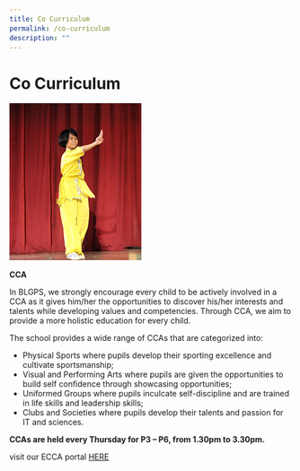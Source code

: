 ```yaml
---
title: Co Curriculum
permalink: /co-curriculum
description: ""
---
```

# Co Curriculum
![](/images/cca.jpg)

**CCA**

In BLGPS, we strongly encourage every child to be actively involved in a CCA as it gives him/her the opportunities to discover his/her interests and talents while developing values and competencies. Through CCA, we aim to provide a more holistic education for every child. 

The school provides a wide range of CCAs that are categorized into:

* Physical Sports where pupils develop their sporting excellence and cultivate sportsmanship;
* Visual and Performing Arts where pupils are given the opportunities to build self confidence through showcasing opportunities;
* Uniformed Groups where pupils inculcate self-discipline and are trained in life skills and leadership skills; 
* Clubs and Societies where pupils develop their talents and passion for IT and sciences.

**CCAs are held every Thursday for P3 – P6, from 1.30pm to 3.30pm.**



visit our ECCA portal [HERE](https://sites.google.com/moe.edu.sg/blgpsccaportal/explore-cca)

